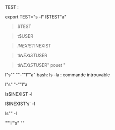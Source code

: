 TEST : 

export TEST="s -l"
l$TEST"a"
> $TEST

> t$USER

> $INEXIST$INEXIST

> t$INEXIST$USER

> t$INEXIST$USER" pouet "

 l"s"" ""-""l""a"
bash: ls -la : commande introuvable

l"s" "-""l"a

ls$INEXIST -l

l$INEXIST's' -l

ls"" -l

""'l'"s" ""
